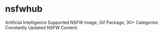# nsfwhub
Artificial Intelligence Supported NSFW Image, Gif Package, 30+ Categories Constantly Updated NSFW Content.
